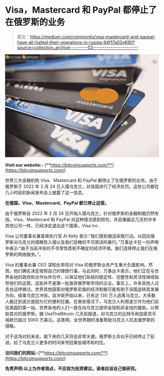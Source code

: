 # Visa，Mastercard 和 PayPal 都停止了在俄罗斯的业务

> 原文：<https://medium.com/coinmonks/visa-mastercard-and-paypal-have-all-halted-their-operations-in-russia-94f17a02e690?source=collection_archive---------53----------------------->

![](img/edca6af34c6fb56e61f3b9afdfb9e058.png)

**Visit our website:-** [**https://bitcoinsupports.com/**](https://bitcoinsupports.com/)

世界三大金融机构 Visa、Mastercard 和 PayPal 都停止了在俄罗斯的业务。由于俄罗斯于 2022 年 2 月 24 日入侵乌克兰，对该国进行了经济处罚。这些公司都在几小时前的新闻发布会上披露了这一信息。

**在俄国，Visa、Mastercard、PayPal 都已停止运营。**

由于俄罗斯自 2022 年 2 月 24 日开始入侵乌克兰，针对俄罗斯的金融制裁仍然有效。Visa，Mastercard 和 PayPal 对这种情况感到担忧，并且像最近几天的许多其他公司一样，已经决定退出这个国家。Visa Inc .

Visa 公司董事长兼首席执行官 Al Kelly 表示:“我们感到被迫采取行动，以回应俄罗斯对乌克兰的侵略性入侵以及我们目睹的不可原谅的暴行。”万事达卡在一份声明中表示:“由于当前冲突的不寻常性质和不确定的经济环境，我们选择停止我们在俄罗斯的网络服务。”。

Visa 的董事长兼 CEO 深知此举将对 Visa 的俄罗斯业务产生重大负面影响。然而，他们确实决定按照自己的理想行事。与此同时，万事达卡表示，他们正在与世界各地的政府和合作伙伴合作，以保证他们系统的稳定性、完整性和灵活性继续指导他们的运营。这些并不是第一批放弃俄罗斯市场的企业。事实上，许多其他人过去也这样做过。世界其他国家对俄罗斯实施的经济制裁可能有助于该国逆转其发展方向，结束乌克兰冲突。自冲突开始以来，已有近 130 万人逃离乌克兰。大多数人搬迁到波兰是因为它的便利位置。在某些情况下，乌克兰人利用波兰作为他们前往美国的第一站。世界各地的人们一直在向乌克兰提供金钱和非金钱的援助，以帮助其对抗俄罗斯。据 UseTheBitcoin 几天前报道，对乌克兰的比特币和加密货币捐款已超过 5000 万美元。这表明，全世界随时准备帮助乌克兰人抗击俄罗斯的侵略。

对于这场对抗来说，接下来的几天将会非常关键。俄罗斯士兵似乎已经停止了前进，给了乌克兰人更多的时间来夺回某些城市和村庄。

**访问我们的网站:-**[**https://bitcoinsupports.com/**](https://bitcoinsupports.com/)

**免责声明:以上为作者观点，不应视为投资建议。读者应该自己做研究。**